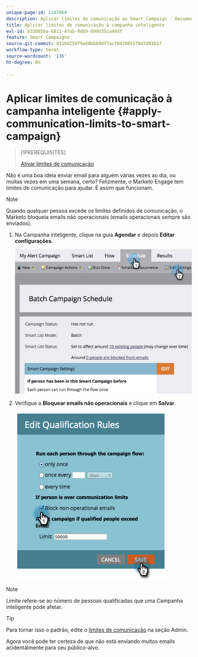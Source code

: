 ```yaml
---
unique-page-id: 1147064
description: Aplicar limites de comunicação ao Smart Campaign - Documentação do Marketo - Documentação do produto
title: Aplicar limites de comunicação à campanha inteligente
exl-id: b33885ba-6811-47ab-9db9-099d35ca49df
feature: Smart Campaigns
source-git-commit: 431bd258f9a68bbb9df7acf043085578d3d91b1f
workflow-type: tm+mt
source-wordcount: '136'
ht-degree: 0%

---
```


# Aplicar limites de comunicação à campanha inteligente {#apply-communication-limits-to-smart-campaign}

>[!PREREQUISITES]
>
>[Ativar limites de comunicação](/help/marketo/product-docs/administration/email-setup/enable-communication-limits.md)

Não é uma boa ideia enviar email para alguém várias vezes ao dia, ou muitas vezes em uma semana, certo? Felizmente, o Marketo Engage tem limites de comunicação para ajudar. É assim que funcionam.

>[!NOTE]
>
>Quando qualquer pessoa excede os limites definidos de comunicação, o Marketo bloqueia emails não operacionais (emails operacionais sempre são enviados).

1. Na Campanha inteligente, clique na guia **Agendar** e depois **Editar configurações**.

   ![](assets/apply-communication-limits-to-smart-campaign-1.png)

1. Verifique a **Bloquear emails não operacionais** e clique em **Salvar**.

   ![](assets/apply-communication-limits-to-smart-campaign-2.png)

>[!NOTE]
>
>Limite refere-se ao número de pessoas qualificadas que uma Campanha inteligente pode afetar.

>[!TIP]
>
>Para tornar isso o padrão, edite o  [limites de comunicação](/help/marketo/product-docs/administration/email-setup/enable-communication-limits.md) na seção Admin.

Agora você pode ter certeza de que não está enviando muitos emails acidentalmente para seu público-alvo.
